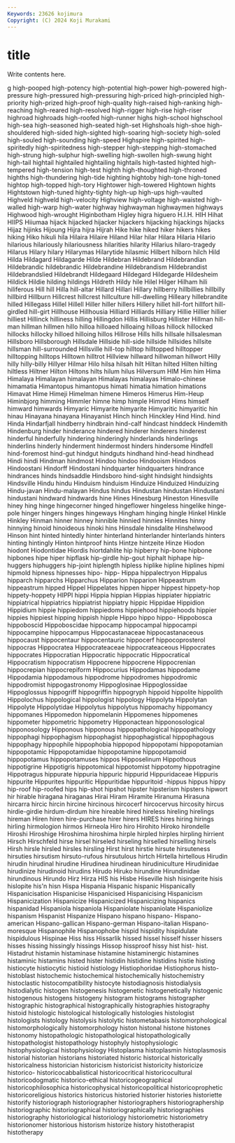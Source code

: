 ```yaml
---
Keywords: 23626 kojimura
Copyright: (C) 2024 Koji Murakami
---
```


# title

Write contents here.



g high-pooped
high-potency high-potential high-power high-powered high-pressure high-pressured high-pressuring high-priced high-principled high-priority
high-prized high-proof high-quality high-raised high-ranking high-reaching high-reared high-resolved high-rigger high-rise
high-riser highroad highroads high-roofed high-runner highs high-school highschool high-sea high-seasoned
high-seated high-set Highshoals high-shoe high-shouldered high-sided high-sighted high-soaring high-society high-soled
high-souled high-sounding high-speed Highspire high-spirited high-spiritedly high-spiritedness high-stepper high-stepping high-stomached
high-strung high-sulphur high-swelling high-swollen high-swung hight high-tail hightail hightailed hightailing
hightails high-tasted highted high-tempered high-tension high-test highth high-thoughted high-throned highths
high-thundering high-tide highting hightoby high-tone high-toned hightop high-topped high-tory Hightower
high-towered Hightown hights Hightstown high-tuned highty-tighty high-up high-ups high-vaulted Highveld
highveld high-velocity Highview high-voltage high-waisted high-walled high-warp high-water highway highwayman
highwaymen highways Highwood high-wrought Higinbotham Higley higra higuero H.I.H. HIH
Hihat HIIPS Hiiumaa hijack hijacked hijacker hijackers hijacking hijackings hijacks
Hijaz hijinks Hijoung Hijra hijra Hijrah Hike hike hiked hiker
hikers hikes hiking Hiko hikuli hila Hilaira Hilaire Hiland Hilar
hilar Hilara Hilaria Hilario hilarious hilariously hilariousness hilarities hilarity Hilarius
hilaro-tragedy Hilarus Hilary hilary Hilarymas Hilarytide hilasmic Hilbert hilborn hilch
Hild Hilda Hildagard Hildagarde Hilde Hildebran Hildebrand Hildebrandian Hildebrandic hildebrandic
Hildebrandine Hildebrandism Hildebrandist Hildebrandslied Hildebrandt Hildegaard Hildegard Hildegarde Hildesheim Hildick
Hildie hilding hildings Hildreth Hildy hile Hilel Hilger Hilham hili
hiliferous Hill hill Hilla hill-altar Hillard Hillari Hillary hillberry hillbillies
hillbilly hillbird Hillburn Hillcrest hillcrest hillculture hill-dwelling Hilleary hillebrandite hilled
Hillegass Hillel Hillell Hiller hiller hillers Hillery hillet hill-fort hillfort
hill-girdled hill-girt Hillhouse Hillhousia Hilliard Hilliards Hilliary Hillie Hillier hillier
hilliest Hillinck hilliness hilling Hillingdon Hillis Hillisburg Hillister Hillman hill-man
hillman hillmen hillo hilloa hilloaed hilloaing hilloas hillock hillocked hillocks
hillocky hilloed hilloing hillos Hillrose Hills hills hillsale hillsalesman Hillsboro
Hillsborough Hillsdale Hillside hill-side hillside hillsides hillsite hillsman hill-surrounded Hillsville
hill-top hilltop hilltopped hilltopper hilltopping hilltops Hilltown hilltrot Hillview hillward
hillwoman hillwort Hilly hilly hilly-billy Hillyer Hilmar Hilo hilsa hilsah
hilt Hiltan hilted Hilten hilting hiltless Hiltner Hilton Hiltons hilts
hilum hilus Hilversum HIM Him him Hima Himalaya Himalayan himalayan
Himalayas himalayas Himalo-chinese himamatia Himantopus himantopus himati himatia himation himations
Himavat Hime Himeji Himelman himene Himeros Himerus Him-Heup Himinbjorg himming
Himmler himne himp himple Himrod Hims himself himward himwards Himyaric
Himyarite himyarite Himyaritic himyaritic hin hinau Hinayana hinayana Hinayanist Hinch
hinch Hinckley Hind Hind. hind Hinda Hindarfjall hindberry hindbrain hind-calf
hindcast hinddeck Hindemith Hindenburg hinder hinderance hindered hinderer hinderers hinderest
hinderful hinderfully hindering hinderingly hinderlands hinderlings hinderlins hinderly hinderment hindermost
hinders hindersome Hindfell hind-foremost hind-gut hindgut hindguts hindhand hind-head hindhead
Hindi hindi Hindman hindmost Hindoo hindoo Hindooism Hindoos Hindoostani Hindorff
Hindostani hindquarter hindquarters hindrance hindrances hinds hindsaddle Hindsboro hind-sight hindsight
hindsights Hindsville Hindu hindu Hinduism hinduism Hinduize Hinduized Hinduizing Hindu-javan
Hindu-malayan Hindus hindus Hindustan hindustan Hindustani hindustani hindward hindwards hine
Hines Hinesburg Hineston Hinesville hiney hing hinge hingecorner hinged hingeflower
hingeless hingelike hinge-pole hinger hingers hinges hingeways Hingham hinging hingle
Hinkel Hinkle Hinkley Hinman hinner hinney hinnible hinnied hinnies Hinnites
hinny hinnying hinoid hinoideous hinoki hins Hinsdale hinsdalite Hinshelwood Hinson
hint hinted hintedly hinter hinterland hinterlander hinterlands hinters hinting hintingly
Hinton hintproof hints Hintze hintzeite Hinze Hiodon hiodont Hiodontidae Hiordis
hiortdahlite hip hipberry hip-bone hipbone hipbones hipe hiper hipflask hip-girdle
hip-gout hiphalt hiphape hip-huggers hiphuggers hip-joint hiplength hipless hiplike hipline
hiplines hipmi hipmold hipness hipnesses hipo- hipp- Hippa hippalectryon Hippalus
hipparch hipparchs Hipparchus Hipparion hipparion Hippeastrum hippeastrum hipped Hippel Hippelates
hippen hipper hippest hippety-hop hippety-hoppety HIPPI hippi Hippia hippian Hippias
hippiater hippiatric hippiatrical hippiatrics hippiatrist hippiatry hippic Hippidae Hippidion Hippidium
hippie hippiedom hippiedoms hippiehood hippiehoods hippier hippies hippiest hipping hippish
hipple Hippo hippo hippo- Hippobosca hippoboscid Hippoboscidae hippocamp hippocampal hippocampi
hippocampine hippocampus Hippocastanaceae hippocastanaceous hippocaust hippocentaur hippocentauric hippocerf hippocoprosterol hippocras
Hippocratea Hippocrateaceae hippocrateaceous Hippocrates hippocrates Hippocratian Hippocratic hippocratic Hippocratical Hippocratism
hippocratism Hippocrene hippocrene Hippocrenian hippocrepian hippocrepiform Hippocurius Hippodamas hippodame Hippodamia
hippodamous hippodrome hippodromes hippodromic hippodromist hippogastronomy Hippoglosinae Hippoglossidae Hippoglossus hippogriff
hippogriffin hippogryph hippoid hippolite hippolith Hippolochus hippological hippologist hippology Hippolyta
Hippolytan Hippolyte Hippolytidae Hippolytus hippolytus hippomachy hippomancy hippomanes Hippomedon hippomelanin
Hippomenes hippomenes hippometer hippometric hippometry Hipponactean hipponosological hipponosology Hipponous hipponous
hippopathological hippopathology hippophagi hippophagism hippophagist hippophagistical hippophagous hippophagy hippophile hippophobia
hippopod hippopotami hippopotamian hippopotamic Hippopotamidae hippopotamine hippopotamoid hippopotamus hippopotamuses hippos
Hipposelinum Hippothous hippotigrine Hippotigris hippotomical hippotomist hippotomy hippotragine Hippotragus hippurate
hippuria hippuric hippurid Hippuridaceae Hippuris hippurite Hippurites hippuritic Hippuritidae hippuritoid
-hippus hippus hippy hip-roof hip-roofed hips hip-shot hipshot hipster hipsterism
hipsters hipwort hir hirable hiragana hiraganas Hirai Hiram Hiramite Hiranuma
Hirasuna hircarra hircic hircin hircine hircinous hircocerf hircocervus hircosity hircus
hirdie-girdie hirdum-dirdum hire hireable hired hireless hireling hirelings hireman Hiren
hiren hire-purchase hirer hirers HIRES hires hiring hirings hirling hirmologion
hirmos Hirneola Hiro hiro Hirohito Hiroko hirondelle Hiroshi Hiroshige Hiroshima
hiroshima hirple hirpled hirples hirpling hirrient Hirsch Hirschfeld hirse hirsel
hirseled hirseling hirselled hirselling hirsels Hirsh hirsle hirsled hirsles hirsling
Hirst hirst hirstie hirsute hirsuteness hirsuties hirsutism hirsuto-rufous hirsutulous hirtch
Hirtella hirtellous Hirudin hirudin hirudinal hirudine Hirudinea hirudinean hirudiniculture Hirudinidae
hirudinize hirudinoid hirudins Hirudo Hiruko hirundine Hirundinidae hirundinous Hirundo Hirz
Hirza HIS his Hisbe Hiseville hish hisingerite hisis hislopite his'n
hisn Hispa Hispania Hispanic hispanic Hispanically Hispanicisation Hispanicise Hispanicised Hispanicising
Hispanicism Hispanicization Hispanicize Hispanicized Hispanicizing hispanics hispanidad Hispaniola hispaniola Hispaniolate
hispaniolate Hispaniolize hispanism Hispanist Hispanize Hispano hispano hispano- Hispano-american Hispano-gallican
Hispano-german Hispano-italian Hispano-moresque Hispanophile Hispanophobe hispid hispidity hispidulate hispidulous Hispinae
Hiss hiss Hissarlik hissed hissel hisself hisser hissers hisses hissing
hissingly hissings Hissop hissproof hissy hist hist- hist. Histadrut histamin
histaminase histamine histaminergic histamines histaminic histamins histed hister histidin histidine
histidins histie histing histiocyte histiocytic histioid histiology Histiophoridae Histiophorus histo-
histoblast histochemic histochemical histochemically histochemistry histoclastic histocompatibility histocyte histodiagnosis histodialysis
histodialytic histogen histogenesis histogenetic histogenetically histogenic histogenous histogens histogeny histogram
histograms histographer histographic histographical histographically histographies histography histoid histologic histological
histologically histologies histologist histologists histology histolysis histolytic histometabasis histomorphological histomorphologically
histomorphology histon histonal histone histones histonomy histopathologic histopathological histopathologically histopathologist
histopathology histophyly histophysiologic histophysiological histophysiology Histoplasma histoplasmin histoplasmosis historial historian
historians historiated historic historical historically historicalness historician historicism historicist historicity
historicize historico- historicocabbalistical historicocritical historicocultural historicodogmatic historico-ethical historicogeographical historicophilosophica historicophysical
historicopolitical historicoprophetic historicoreligious historics historicus historied historier histories historiette historify
historiograph historiographer historiographers historiographership historiographic historiographical historiographically historiographies historiography historiological
historiology historiometric historiometry historionomer historious historism historize history histotherapist histotherapy
